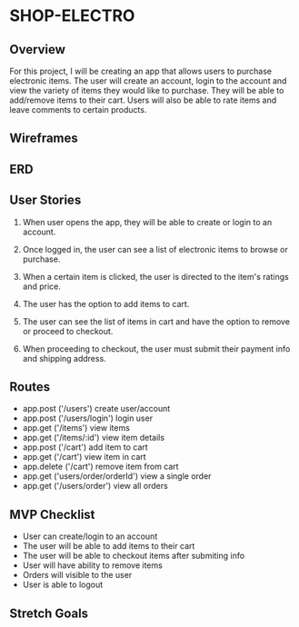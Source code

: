# SHOP-ELECTRO

## Overview ##
For this project, I will be creating an app that allows users to purchase electronic items. The user will create an account, login to the account and view the variety of items they would like to purchase. They will be able to add/remove items to their cart. Users will also be able to rate items and leave comments to certain products.

## Wireframes ##

## ERD ##


## User Stories ##
1. When user opens the app, they will be able to create or login to an account.

2. Once logged in, the user can see a list of electronic items to browse or purchase.

3. When a certain item is clicked, the user is directed to the item's ratings and price.

4. The user has the option to add items to cart.

5. The user can see the list of items in cart and have the option to remove or proceed to checkout.

6. When proceeding to checkout, the user must submit their payment info and shipping address.

## Routes ##
- app.post ('/users') create user/account
- app.post ('/users/login') login user
- app.get ('/items') view items
- app.get ('/items/:id') view item details
- app.post ('/cart') add item to cart
- app.get ('/cart') view item in cart
- app.delete ('/cart') remove item from cart
- app.get ('users/order/orderId') view a single order
- app.get ('/users/order') view all orders

## MVP Checklist ##
- User can create/login to an account
- The user will be able to add items to their cart
- The user will  be able to checkout items after submiting info
- User will have ability to remove items
- Orders will visible to the user
- User is able to logout

## Stretch Goals ##

